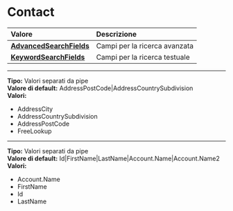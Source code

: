 # Contact

| Valore| Descrizione |
| :--- | :--- |
| [**AdvancedSearchFields**](contact.md#advancedsearchfields) | Campi per la ricerca avanzata |
| [**KeywordSearchFields**](contact.md#keywordsearchfields) | Campi per la ricerca testuale |

-----
**Tipo:** Valori separati da pipe	 
**Valore di default:** AddressPostCode&#124;AddressCountrySubdivision	 
**Valori:**

* AddressCity
* AddressCountrySubdivision
* AddressPostCode
* FreeLookup

-----
**Tipo:** Valori separati da pipe	 
**Valore di default:** Id&#124;FirstName&#124;LastName&#124;Account.Name&#124;Account.Name2	 
**Valori:**

* Account.Name
* FirstName
* Id
* LastName

